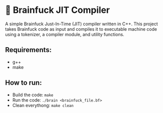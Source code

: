 # 🧠 Brainfuck JIT Compiler

A simple Brainfuck Just-In-Time (JIT) compiler written in C++. This project takes Brainfuck code as input and compiles it to executable machine code using a tokenizer, a compiler module, and utility functions.

## Requirements:
-   g++
-   make
    
## How to run:
- Build the code: `make`
- Run the code: `./brain <brainfuck_file.bf>`
- Clean everythong: `make clean`
	
